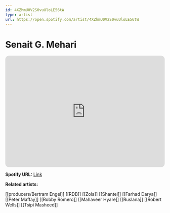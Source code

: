 ```yaml
---
id: 4XZhmU0V2S0vuUloLE56tW
type: artist
url: https://open.spotify.com/artist/4XZhmU0V2S0vuUloLE56tW
---
```

# Senait G. Mehari

<iframe style="border-radius:12px" src="https://open.spotify.com/embed/artist/4XZhmU0V2S0vuUloLE56tW" width="100%" height="352" frameBorder="0" allowfullscreen="" allow="autoplay; clipboard-write; encrypted-media; fullscreen; picture-in-picture" loading="lazy"></iframe>

**Spotify URL:** [Link](https://open.spotify.com/artist/4XZhmU0V2S0vuUloLE56tW)

**Related artists:**

[[producers/Bertram Engel]]
[[RDB]]
[[Zola]]
[[Shantel]]
[[Farhad Darya]]
[[Peter Maffay]]
[[Robby Romero]]
[[Mahaveer Hyare]]
[[Ruslana]]
[[Robert Wells]]
[[Tsipi Masheed]]
